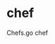 # chef
Chefs.go chef


<!-- 有些方法是需要定义成动态可替换的，比如，bodyParser -->


<!--

    http 基于token的session支持


    各模块的驱动 Connect 方法，直接换成 Instance

    各模块的Register 支持 Config 的定义

    各模块的configure没有处理setting
    各模块的 headth 还是要的， 像 data，就没法在框架内完成统计，因为不知道db是什么Close的

    所有模块间的调用，考虑使用 委托， 直接整到 chef 中， 做中转
    这样使所有模块独立， 不相互依赖
    

    cache 配置加 codec ，来指定加解密后段， 所以,Read的时候，要加 引用参数，用来 Unmar....

    默认的  cache, session, mutex 驱动，都要更新，因为，没有做自动过期处理

    log 模块的 管道 flush，结束，有问题，还没调

    queue redis 驱动， 多协程队列，关闭退出时，会有BUG，可能不会等待任务全部执行完成

    method调用的时候，必须newContext，只共享 meta 元数据，
    要不然连续调用的时候,name,config,valud,args会全部串线被修改
    method的调用，需要优化
    要不然就是直接拿Meta做为父类， 再考虑，
    拿meta做父类，或是，集成meta的一个父类， 或是 method调用的Context得用一个子类，不能直接用现在的context
    事实意义就是，meta是所有context的父类，

    event, queue 留着自定义Queue, Event 的名字功能，放到后续升级中
    event, queue Weight为-1的，不分布的，应该默认不注册， 除非指定连接
    event queue， 都支持，notice吧， 如果定义了 notice，那在publish的时候，要做参数解析

    全模块error替换为Res，每个模块定义自己的res列表，这样返回或是输出log的时候，就可以按自己定义的 语言，输出文案了


    chef 不公共end方法， 改成在 注册 模块 module 的时候，返回一个接口。  
    这个接口，可以在模块里访问，一些chef内容的方法，比如，end之类的，不直接能被包外调用的方法

    register去掉 override ，因为模块的 builtin，加载包的时候，就已经完成了
    就算是框架层面的builtin，也应该先引入， 可否被替换， 由模块自己决定

    event StartTrigger中，如果发一个 event，to redis
    第一个节点自己，会收不到，但是只要有其它已启动的节点，自己就能收到
    延迟100毫秒， 就可以收到， 说明 StartTrigger 被启动的同时
    event,redis还没初始化完成，因为监听是独立协池，所以
    解决方法：所有异步launch的模块，使用一个  WaitGroup 来同步等待 完成初始化

    event redis 驱动，暂时还没有好的分组想法或方案，待处理

    所有模块的configure 要检查，不直接从顶层map解析数据


    chef 各模块的委托方法

    http.bodyParser 要处理，老方法太垃圾了
    或者允许，被替换成自己想要的中间件


    http.Ctx.IPs()
    // X-Forwarded-For: proxy1, 127.0.0.1, proxy3
    c.IPs() // ["proxy1", "127.0.0.1", "proxy3"]

    ctx 方法，更多 动态参数处理，如 ctx.File 一样
    http ctx.Protocol() 方法
    http ctx Host Path 这些，函数化， 避免被外部修改。
    ctx.Uri(),  ctx.Host(),  ctx.Domain(),  ctx.Path() 等
    ctx.BodyParser, ctx.QueryParser 等解析方法，
    ctx.Routing，直接转向到另一个路由上去，响应
    ctx.File 考虑 compress 参数
    http 内置 gzip 啥的

    现成的middlewares，比如， limiter 啥的， 进一步简化开发工作
    比如，请求http,event,queue的请求log 中件间什么的
    gofiber 可参考
    cross 可以做成 中件间的方式提供
    cookies 加密，也可以走中间件？
    就是尽量，把所有功能都以中间件的方式提供，也更方便去替换


    http,router定义的时候，在初始化的时候，处理，如果站点不存在，又不是以 . 开始，就自动算到空站点下


-->